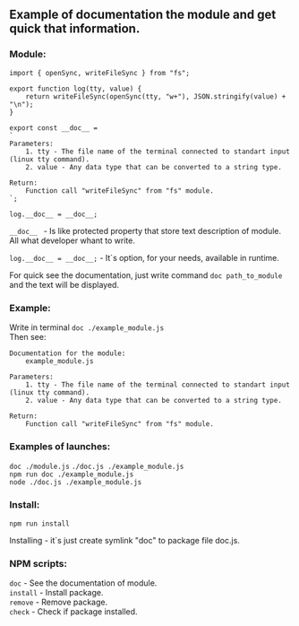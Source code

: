 ## Example of documentation the module and get quick that information.


### Module:
```
import { openSync, writeFileSync } from "fs";

export function log(tty, value) {
	return writeFileSync(openSync(tty, "w+"), JSON.stringify(value) + "\n");
}

export const __doc__ =
`
Parameters:
    1. tty - The file name of the terminal connected to standart input (linux tty command).
    2. value - Any data type that can be converted to a string type.

Return:
    Function call "writeFileSync" from "fs" module.
`;

log.__doc__ = __doc__;
```

`__doc__ ` - Is like protected property that store text description of module. All what developer whant to write.  

`log.__doc__ = __doc__;` - It`s option, for your needs, available in runtime.  


For quick see the documentation, just write command `doc path_to_module` and the text will be displayed.  


### Example:  
Write in terminal `doc ./example_module.js`  
Then see:
```
Documentation for the module:
    example_module.js

Parameters:
    1. tty - The file name of the terminal connected to standart input (linux tty command).
    2. value - Any data type that can be converted to a string type.

Return:
    Function call "writeFileSync" from "fs" module.
```


### Examples of launches:  
`doc ./module.js`
`./doc.js ./example_module.js`  
`npm run doc ./example_module.js`  
`node ./doc.js ./example_module.js`  


### Install:  
`npm run install`  

Installing - it`s just create symlink "doc" to package file doc.js.  


### NPM scripts:  
`doc` - See the documentation of module.  
`install` - Install package.  
`remove` - Remove package.  
`check` - Check if package installed.  
